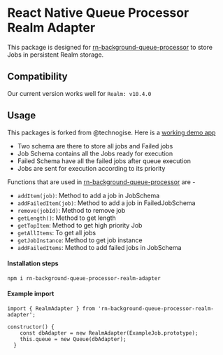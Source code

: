 # React Native Queue Processor Realm Adapter

This package is designed for [rn-background-queue-processor](https://github.com/technogise/rn-background-queue-processor) to store Jobs in persistent Realm storage.

## Compatibility

Our current version works well for `Realm: v10.4.0`

## Usage

This packages is forked from @technogise. Here is a [working demo app](https://github.com/technogise/rn-background-queue-processor/tree/master/examples/rnqpSample)

- Two schema are there to store all jobs and Failed jobs 
- Job Schema contains all the Jobs ready for execution 
- Failed Schema have all the failed jobs after queue execution
- Jobs are sent for execution according to its priority

Functions that are used in [rn-background-queue-processor](https://github.com/technogise/rn-background-queue-processor) are -
- `addItem(job)`: Method to add a job in JobSchema
- `addFailedItem(job)`: Method to add a job in FailedJobSchema
- `remove(jobId)`: Method to remove job
- `getLength()`: Method to get length 
- `getTopItem`: Method to get high priority Job
- `getAllItems`: To get all jobs
- `getJobInstance`: Method to get job instance
- `addFailedItems`: Method to add failed jobs in JobSchema


#### Installation steps

`npm i rn-background-queue-processor-realm-adapter`

#### Example import

```
import { RealmAdapter } from 'rn-background-queue-processor-realm-adapter';

constructor() {
    const dbAdapter = new RealmAdapter(ExampleJob.prototype);
    this.queue = new Queue(dbAdapter);
  }
```
